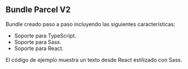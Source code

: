 ## Bundle Parcel V2

Bundle creado paso a paso incluyendo las siguientes características:

- Soporte para TypeScript.
- Soporte para Sass.
- Soporte para React.

El código de ejemplo muestra un texto desde React estilizado con Sass.